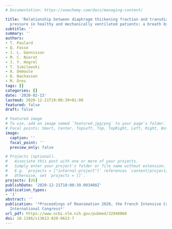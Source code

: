 ```yaml
---
# Documentation: https://wowchemy.com/docs/managing-content/

title: 'Relationship between diaphragm thickening fraction and transdiaphragmatic
  pressure in healthy and mechanically ventilated patients: a breath by breath analysis'
subtitle: ''
summary: ''
authors:
- T. Poulard
- Q. Fosse
- J. L. Gennisson
- M. C. Nierat
- J. Y. Hogrel
- T. Similowski
- A. Demoule
- D. Bachasson
- M. Dres
tags: []
categories: []
date: '2020-02-13'
lastmod: 2020-12-21T19:00:39+01:00
featured: false
draft: false

# Featured image
# To use, add an image named `featured.jpg/png` to your page's folder.
# Focal points: Smart, Center, TopLeft, Top, TopRight, Left, Right, BottomLeft, Bottom, BottomRight.
image:
  caption: ''
  focal_point: ''
  preview_only: false

# Projects (optional).
#   Associate this post with one or more of your projects.
#   Simply enter your project's folder or file name without extension.
#   E.g. `projects = ["internal-project"]` references `content/project/deep-learning/index.md`.
#   Otherwise, set `projects = []`.
projects: [US]
publishDate: '2020-12-21T18:00:39.093408Z'
publication_types:
- '1'
abstract: ''
publication: '*Proceedings of Reanimation 2020, the French Intensive Care Society
  International Congress*'
url_pdf: https://www.ncbi.nlm.nih.gov/pubmed/32048060
doi: 10.1186/s13613-020-0623-7
---
```

